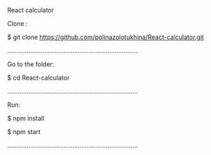 React calculator

Clone :

$ git clone https://github.com/polinazolotukhina/React-calculator.git

..........................................................................

Go to the folder:


$ cd React-calculator

..........................................................................

Run:


$ npm install

$ npm start

..........................................................................
